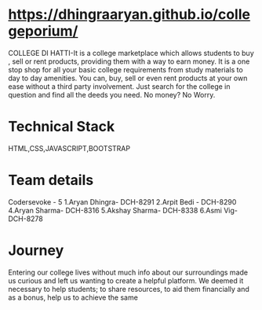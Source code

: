 # https://dhingraaryan.github.io/collegeporium/
COLLEGE DI HATTI-It is a college marketplace which allows students to buy , sell or rent products, providing them with a way to earn money. It is a one stop shop for all your basic college requirements from study materials to day to day amenities. You can, buy, sell or even rent products at your own ease without a third party involvement. Just search for the college in question and find all the deeds you need. No money? No Worry.

# Technical Stack
HTML,CSS,JAVASCRIPT,BOOTSTRAP

# Team details
Codersevoke - 5
1.Aryan Dhingra- DCH-8291
2.Arpit Bedi - DCH-8290
4.Aryan Sharma- DCH-8316
5.Akshay Sharma- DCH-8338
6.Asmi Vig- DCH-8278

# Journey
Entering our college lives without much info about our surroundings made us curious and left us wanting to create a helpful platform. We deemed it necessary to help students; to share resources, to aid them financially and as a bonus, help us to achieve the same

